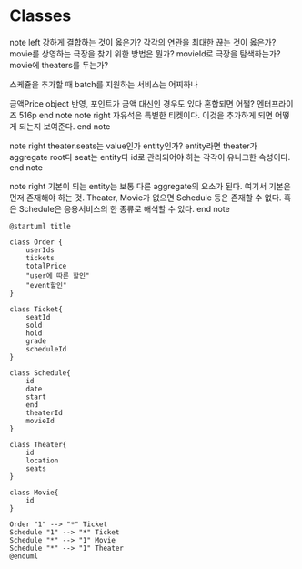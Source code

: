 # Classes

note left
강하게 결합하는 것이 옳은가?
각각의 연관을 최대한 끊는 것이 옳은가?
movie를 상영하는 극장을 찾기 위한 방법은 뭔가?
movieId로 극장을 탐색하는가?
movie에 theaters를 두는가?

스케쥴을 추가할 때 batch를 지원하는 서비스는 어찌하나

금액Price object 반영, 포인트가 금액 대신인 경우도 있다 혼합되면 어쩔? 엔터프라이즈 516p
end note
note right
자유석은 특별한 티켓이다.
이것을 추가하게 되면 어떻게 되는지 보여준다.
end note

note right
theater.seats는 value인가 entity인가?
entity라면 theater가 aggregate root다
seat는 entity다 id로 관리되어야 하는 각각이 유니크한 속성이다.
end note

note right
기본이 되는 entity는 보통 다른 aggregate의 요소가 된다.
여기서 기본은 먼저 존재해야 하는 것.
Theater, Movie가 없으면 Schedule 등은 존재할 수 없다.
혹은 Schedule은 응용서비스의 한 종류로 해석할 수 있다.
end note

```plantuml
@startuml title

class Order {
    userIds
    tickets
    totalPrice
    "user에 따른 할인"
    "event할인"
}

class Ticket{
    seatId
    sold
    hold
    grade
    scheduleId
}

class Schedule{
    id
    date
    start
    end
    theaterId
    movieId
}

class Theater{
    id
    location
    seats
}

class Movie{
    id
}

Order "1" --> "*" Ticket
Schedule "1" --> "*" Ticket
Schedule "*" --> "1" Movie
Schedule "*" --> "1" Theater
@enduml
```
